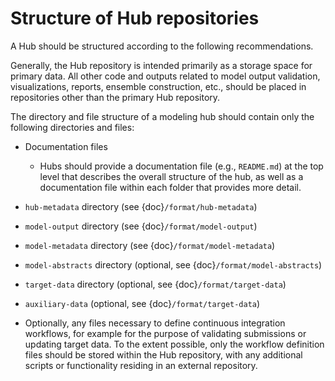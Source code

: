 # Structure of Hub repositories

A Hub should be structured according to the following recommendations. 

Generally, the Hub repository is intended primarily as a storage space for primary data. All other code and outputs related to model output validation, visualizations, reports, ensemble construction, etc., should be placed in repositories other than the primary Hub repository.

The directory and file structure of a modeling hub should contain only the following directories and files:

* Documentation files
   * Hubs should provide a documentation file (e.g., `README.md`) at the top level that describes the overall structure of the hub, as well as a documentation file within each folder that provides more detail.

* `hub-metadata` directory (see {doc}`/format/hub-metadata`)

* `model-output` directory (see {doc}`/format/model-output`) 

* `model-metadata` directory (see {doc}`/format/model-metadata`)

* `model-abstracts` directory (optional, see {doc}`/format/model-abstracts`)

* `target-data` directory (optional, see {doc}`/format/target-data`)

* `auxiliary-data` (optional, see {doc}`/format/target-data`)

* Optionally, any files necessary to define continuous integration workflows, for example for the purpose of validating submissions or updating target data. To the extent possible, only the workflow definition files should be stored within the Hub repository, with any additional scripts or functionality residing in an external repository.

